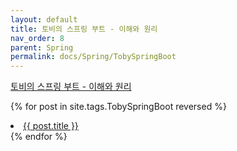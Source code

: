 ```yaml
---
layout: default
title: 토비의 스프링 부트 - 이해와 원리
nav_order: 8
parent: Spring
permalink: docs/Spring/TobySpringBoot
---
```


[토비의 스프링 부트 - 이해와 원리](https://inf.run/etzw)

{% for post in site.tags.TobySpringBoot reversed %}
  <li><a href="{{ post.url }}">{{ post.title }}</a></li>
{% endfor %}

